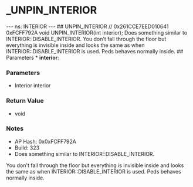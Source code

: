 # _UNPIN_INTERIOR

--- ns: INTERIOR --- ## UNPIN_INTERIOR  // 0x261CCE7EED010641 0xFCFF792A void UNPIN_INTERIOR(int interior);  Does something similar to INTERIOR::DISABLE_INTERIOR. You don't fall through the floor but everything is invisible inside and looks the same as when INTERIOR::DISABLE_INTERIOR is used. Peds behaves normally inside.  ## Parameters * **interior**:

### Parameters
* Interior interior

### Return Value
* void

### Notes
* AP Hash: 0x0xFCFF792A
* Build: 323
* Does something similar to INTERIOR::DISABLE_INTERIOR.

You don't fall through the floor but everything is invisible inside and looks the same as when INTERIOR::DISABLE_INTERIOR is used. Peds behaves normally inside. 

